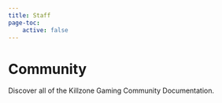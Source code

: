 ```yaml
---
title: Staff
page-toc:
    active: false
---
```


# Community
Discover  all of the Killzone Gaming Community Documentation.



